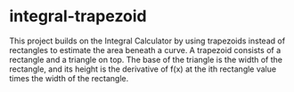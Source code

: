 # integral-trapezoid
This project builds on the Integral Calculator by using trapezoids instead of rectangles to estimate the area beneath a curve. A trapezoid consists of a rectangle and a triangle on top. The base of the triangle is the width of the rectangle, and its height is the derivative of f(x) at the ith rectangle value times the width of the rectangle.
